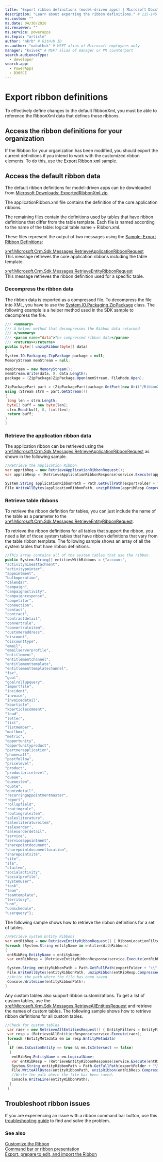 ```yaml
---
title: "Export ribbon definitions (model-driven apps) | Microsoft Docs" # Intent and product brand in a unique string of 43-59 chars including spaces
description: "Learn about exporting the ribbon definitions." # 115-145 characters including spaces. This abstract displays in the search result.
ms.custom: ""
ms.date: 04/30/2020
ms.reviewer: ""
ms.service: powerapps
ms.topic: "article"
author: "nkrb" # GitHub ID
ms.author: "nabuthuk" # MSFT alias of Microsoft employees only
manager: "kvivek" # MSFT alias of manager or PM counterpart
search.audienceType: 
  - developer
search.app: 
  - PowerApps
  - D365CE
---
```

# Export ribbon definitions

To effectively define changes to the default RibbonXml, you must be able to reference the RibbonXml data that defines those ribbons.  
  
## Access the ribbon definitions for your organization  

If the Ribbon for your organization has been modified, you should export the current definitions if you intend to work with the customized ribbon elements. To do this, use the [Export Ribbon xml](https://github.com/microsoft/PowerApps-Samples/tree/master/cds/orgsvc/C%23/ExportRibbonDefinitions) sample.  
  
## Access the default ribbon data  

 The default ribbon definitions for model-driven apps can be downloaded from [Microsoft Downloads: ExportedRibbonXml.zip](https://download.microsoft.com/download/C/2/A/C2A79C47-DD2D-4938-A595-092CAFF32D6B/ExportedRibbonXml.zip). 
  
 The applicationRibbon.xml file contains the definition of the core application ribbons.  
  
 The remaining files contain the definitions used by tables that have ribbon definitions that differ from the table template. Each file is named according to the name of the table: logical table name + Ribbon.xml.  
  
 These files represent the output of two messages using the [Sample: Export Ribbon Definitions](sample-export-ribbon-definitions.md):  
  
 <xref:Microsoft.Crm.Sdk.Messages.RetrieveApplicationRibbonRequest>  
 This message retrieves the core application ribbons including the table template.  
  
 <xref:Microsoft.Crm.Sdk.Messages.RetrieveEntityRibbonRequest>  
 This message retrieves the ribbon definition used for a specific table.  
  
### Decompress the ribbon data  

 The ribbon data is exported as a compressed file. To decompress the file into XML, you have to use the [System.IO.Packaging.ZipPackage](https://msdn.microsoft.com/library/system.io.packaging.zippackage.aspx) class. The following example is a helper method used in the SDK sample to decompress the file.  

 ``` C# 
/// <summary>
/// A helper method that decompresses the Ribbon data returned
/// </summary>
/// <param name="data">The compressed ribbon data</param>
/// <returns></returns>
public byte[] unzipRibbon(byte[] data)
{
 System.IO.Packaging.ZipPackage package = null;
 MemoryStream memStream = null;

 memStream = new MemoryStream();
 memStream.Write(data, 0, data.Length);
 package = (ZipPackage)ZipPackage.Open(memStream, FileMode.Open);

 ZipPackagePart part = (ZipPackagePart)package.GetPart(new Uri("/RibbonXml.xml", UriKind.Relative));
 using (Stream strm = part.GetStream())
 {
  long len = strm.Length;
  byte[] buff = new byte[len];
  strm.Read(buff, 0, (int)len);
  return buff;
 }
}

```

### Retrieve the application ribbon data  

 The application ribbon can be retrieved using the <xref:Microsoft.Crm.Sdk.Messages.RetrieveApplicationRibbonRequest> as shown in the following sample.  

 ```C# 
 //Retrieve the Application Ribbon
var appribReq = new RetrieveApplicationRibbonRequest();
var appribResp = (RetrieveApplicationRibbonResponse)service.Execute(appribReq);

System.String applicationRibbonPath = Path.GetFullPath(exportFolder + "\\applicationRibbon.xml");
File.WriteAllBytes(applicationRibbonPath, unzipRibbon(appribResp.CompressedApplicationRibbonXml)); 
```
  
### Retrieve table ribbons  

 To retrieve the ribbon definition for tables, you can just include the name of the table as a parameter to the <xref:Microsoft.Crm.Sdk.Messages.RetrieveEntityRibbonRequest>.  
  
 To retrieve the ribbon definitions for all tables that support the ribbon, you need a list of those system tables that have ribbon definitions that vary from the table ribbon template. The following sample shows an array of all the system tables that have ribbon definitions.  

 ```C# 
 //This array contains all of the system tables that use the ribbon.
public System.String[] entitiesWithRibbons = {"account",
"activitymimeattachment",
"activitypointer",
"appointment",
"bulkoperation",
"calendar",
"campaign",
"campaignactivity",
"campaignresponse",
"competitor",
"connection",
"contact",
"contract",
"contractdetail",
"convertrule",
"convertruleitem",
"customeraddress",
"discount",
"discounttype",
"email",
"emailserverprofile",
"entitlement",
"entitlementchannel",
"entitlementtemplate",
"entitlementtemplatechannel",
"fax",
"goal",
"goalrollupquery",
"importfile",
"incident",
"invoice",
"invoicedetail",
"kbarticle",
"kbarticlecomment",
"lead",
"letter",
"list",
"listmember",
"mailbox",
"metric",
"opportunity",
"opportunityproduct",
"partnerapplication",
"phonecall",
"postfollow",
"pricelevel",
"product",
"productpricelevel",
"queue",
"queueitem",
"quote",
"quotedetail",
"recurringappointmentmaster",
"report",
"rollupfield",
"routingrule",
"routingruleitem",
"salesliterature",
"salesliteratureitem",
"salesorder",
"salesorderdetail",
"service",
"serviceappointment",
"sharepointdocument",
"sharepointdocumentlocation",
"sharepointsite",
"site",
"sla",
"slaitem",
"socialactivity",
"socialprofile",
"systemuser",
"task",
"team",
"teamtemplate",
"territory",
"uom",
"uomschedule",
"userquery"};
 ```
  
The following sample shows how to retrieve the ribbon definitions for a set of tables. 

```csharp
//Retrieve system Entity Ribbons
var entRibReq = new RetrieveEntityRibbonRequest() { RibbonLocationFilter = RibbonLocationFilters.All };
foreach (System.String entityName in entitiesWithRibbons)
{
 entRibReq.EntityName = entityName;
 var entRibResp = (RetrieveEntityRibbonResponse)service.Execute(entRibReq);

 System.String entityRibbonPath = Path.GetFullPath(exportFolder + "\\" + entityName + "Ribbon.xml");
 File.WriteAllBytes(entityRibbonPath, unzipRibbon(entRibResp.CompressedEntityXml));
 //Write the path where the file has been saved.
 Console.WriteLine(entityRibbonPath);
} 
``` 
Any custom tables also support ribbon customizations. To get a list of custom tables, use the <xref:Microsoft.Xrm.Sdk.Messages.RetrieveAllEntitiesRequest> and retrieve the names of custom tables. The following sample shows how to retrieve ribbon definitions for all custom tables.  

```csharp 
//Check for custom tables
 var raer = new RetrieveAllEntitiesRequest() { EntityFilters = EntityFilters.Entity };
 var resp = (RetrieveAllEntitiesResponse)service.Execute(raer);
 foreach (EntityMetadata em in resp.EntityMetadata)
 {
  if (em.IsCustomEntity == true && em.IsIntersect == false)
  {
   entRibReq.EntityName = em.LogicalName;
   var entRibResp = (RetrieveEntityRibbonResponse)service.Execute(entRibReq);
   System.String entityRibbonPath = Path.GetFullPath(exportFolder + "\\" + em.LogicalName + "Ribbon.xml");
   File.WriteAllBytes(entityRibbonPath, unzipRibbon(entRibResp.CompressedEntityXml));
   //Write the path where the file has been saved.
   Console.WriteLine(entityRibbonPath);
  }
 } 
``` 

## Troubleshoot ribbon issues

If you are experiencing an issue with a ribbon command bar button, use this [troubleshooting guide](https://support.microsoft.com/help/4552163) to find and solve the problem.

### See also  
 [Customize the Ribbon](customize-commands-ribbon.md)   
 [Command bar or ribbon presentation](command-bar-ribbon-presentation.md)   
 [Export, prepare to edit, and import the Ribbon](export-prepare-edit-import-ribbon.md)
